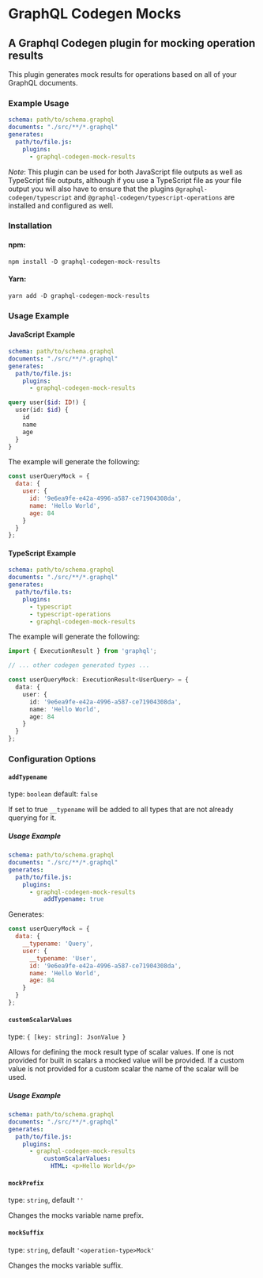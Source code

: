 # GraphQL Codegen Mocks

## A Graphql Codegen plugin for mocking operation results

This plugin generates mock results for operations based on all of your GraphQL documents.

### Example Usage

```yml
schema: path/to/schema.graphql
documents: "./src/**/*.graphql"
generates:
  path/to/file.js:
    plugins:
      - graphql-codegen-mock-results
```

_Note_: This plugin can be used for both JavaScript file outputs as well as TypeScript file outputs, although if you use a TypeScript file as your file output you will also have to ensure that the plugins `@graphql-codegen/typescript` and `@graphql-codegen/typescript-operations` are installed and configured as well.

### Installation

#### npm:

```shell
npm install -D graphql-codegen-mock-results
```

#### Yarn:

```shell
yarn add -D graphql-codegen-mock-results
```

### Usage Example

#### JavaScript Example

```yml
schema: path/to/schema.graphql
documents: "./src/**/*.graphql"
generates:
  path/to/file.js:
    plugins:
      - graphql-codegen-mock-results
```

```GraphQL
query user($id: ID!) {
  user(id: $id) {
    id
    name
    age
  }
}
```

The example will generate the following:

```JavaScript
const userQueryMock = {
  data: {
    user: {
      id: '9e6ea9fe-e42a-4996-a587-ce71904308da',
      name: 'Hello World',
      age: 84
    }
  }
};
```

#### TypeScript Example

```yml
schema: path/to/schema.graphql
documents: "./src/**/*.graphql"
generates:
  path/to/file.ts:
    plugins:
      - typescript
      - typescript-operations
      - graphql-codegen-mock-results
```

The example will generate the following:

```TypeScript
import { ExecutionResult } from 'graphql';

// ... other codegen generated types ...

const userQueryMock: ExecutionResult<UserQuery> = {
  data: {
    user: {
      id: '9e6ea9fe-e42a-4996-a587-ce71904308da',
      name: 'Hello World',
      age: 84
    }
  }
};
```

### Configuration Options

#### `addTypename`

type: `boolean` default: `false`

If set to true `__typename` will be added to all types that are not already querying for it.

##### Usage Example

```yml
schema: path/to/schema.graphql
documents: "./src/**/*.graphql"
generates:
  path/to/file.js:
    plugins:
      - graphql-codegen-mock-results
          addTypename: true
```

Generates:

```JavaScript
const userQueryMock = {
  data: {
    __typename: 'Query',
    user: {
      __typename: 'User',
      id: '9e6ea9fe-e42a-4996-a587-ce71904308da',
      name: 'Hello World',
      age: 84
    }
  }
};
```

#### `customScalarValues`

type: `{ [key: string]: JsonValue }`

Allows for defining the mock result type of scalar values. If one is not provided for built in scalars a mocked value will be provided. If a custom value is not provided for a custom scalar the name of the scalar will be used.

##### Usage Example

```yml
schema: path/to/schema.graphql
documents: "./src/**/*.graphql"
generates:
  path/to/file.js:
    plugins:
      - graphql-codegen-mock-results
          customScalarValues:
            HTML: <p>Hello World</p>
```

#### `mockPrefix`

type: `string`, default `''`

Changes the mocks variable name prefix.

#### `mockSuffix`

type: `string`, default `'<operation-type>Mock'`

Changes the mocks variable suffix.
